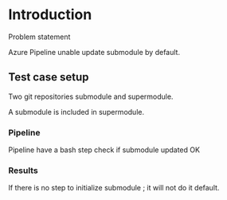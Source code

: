 # Introduction 
Problem statement

Azure Pipeline unable update submodule by default.

## Test case setup

Two git repositories submodule and supermodule.

A submodule is included in supermodule.

### Pipeline
Pipeline have a bash step check if submodule updated OK

### Results 
If there is no step to initialize submodule ; it will not do it default.


